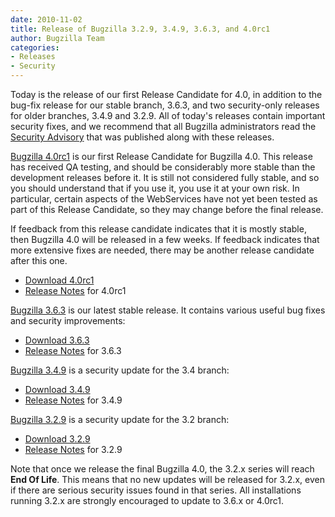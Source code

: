 ```yaml
---
date: 2010-11-02
title: Release of Bugzilla 3.2.9, 3.4.9, 3.6.3, and 4.0rc1
author: Bugzilla Team
categories:
- Releases
- Security
---
```


Today is the release of our first Release Candidate for 4.0, in addition to the bug-fix release for our stable branch, 3.6.3, and two security-only releases for older branches, 3.4.9 and 3.2.9. All of today's releases contain important security fixes, and we recommend that all Bugzilla administrators read the [Security Advisory](/security/3.2.8/) that was published along with these releases.

[Bugzilla 4.0rc1](/releases/4.0/) is our first Release Candidate for Bugzilla 4.0\. This release has received QA testing, and should be considerably more stable than the development releases before it. It is still not considered fully stable, and so you should understand that if you use it, you use it at your own risk. In particular, certain aspects of the WebServices have not yet been tested as part of this Release Candidate, so they may change before the final release.

If feedback from this release candidate indicates that it is mostly stable, then Bugzilla 4.0 will be released in a few weeks. If feedback indicates that more extensive fixes are needed, there may be another release candidate after this one.

*   [Download 4.0rc1](/download/#v40)
*   [Release Notes](/releases/4.0/) for 4.0rc1

[Bugzilla 3.6.3](/releases/3.6.3/) is our latest stable release. It contains various useful bug fixes and security improvements:

*   [Download 3.6.3](/download/#v36)
*   [Release Notes](/releases/3.6.3/) for 3.6.3

[Bugzilla 3.4.9](/releases/3.4.9/) is a security update for the 3.4 branch:

*   [Download 3.4.9](/download/#v34)
*   [Release Notes](/releases/3.4.9/) for 3.4.9

[Bugzilla 3.2.9](/releases/3.2.9/) is a security update for the 3.2 branch:

*   [Download 3.2.9](/download/#v32)
*   [Release Notes](/releases/3.2.9/) for 3.2.9

Note that once we release the final Bugzilla 4.0, the 3.2.x series will reach **End Of Life**. This means that no new updates will be released for 3.2.x, even if there are serious security issues found in that series. All installations running 3.2.x are strongly encouraged to update to 3.6.x or 4.0rc1.

